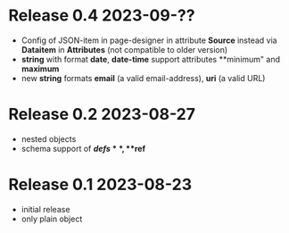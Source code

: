 # Release 0.4 2023-09-??
- Config of JSON-item in page-designer in attribute **Source** instead via **Dataitem** in **Attributes** (not compatible to older version)
- **string** with format **date**, **date-time** support attributes **minimum" and **maximum**
- new **string** formats **email** (a valid email-address), **uri** (a valid URL)

# Release 0.2  2023-08-27
- nested objects
- schema support of **$defs**, **$ref**

# Release 0.1 2023-08-23
- initial release
- only plain object